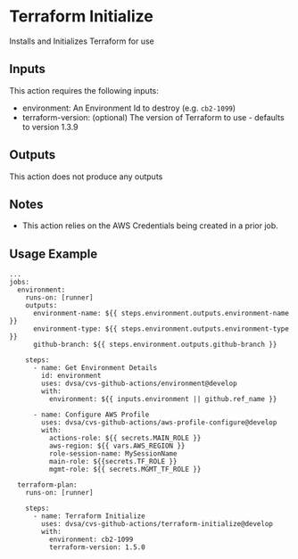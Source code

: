 # Terraform Initialize

Installs and Initializes Terraform for use

## Inputs

This action requires the following inputs:
- environment: An Environment Id to destroy (e.g. `cb2-1099`)
- terraform-version: (optional) The version of Terraform to use - defaults to version 1.3.9

## Outputs

This action does not produce any outputs

## Notes
- This action relies on the AWS Credentials being created in a prior job.

## Usage Example
```
...
jobs:
  environment:
    runs-on: [runner]
    outputs:
      environment-name: ${{ steps.environment.outputs.environment-name }}
      environment-type: ${{ steps.environment.outputs.environment-type }}
      github-branch: ${{ steps.environment.outputs.github-branch }}
  
    steps:
      - name: Get Environment Details
        id: environment
        uses: dvsa/cvs-github-actions/environment@develop
        with:
          environment: ${{ inputs.environment || github.ref_name }}

      - name: Configure AWS Profile
        uses: dvsa/cvs-github-actions/aws-profile-configure@develop
        with:
          actions-role: ${{ secrets.MAIN_ROLE }}
          aws-region: ${{ vars.AWS_REGION }}
          role-session-name: MySessionName
          main-role: ${{secrets.TF_ROLE }}
          mgmt-role: ${{ secrets.MGMT_TF_ROLE }}

  terraform-plan:
    runs-on: [runner]
    
    steps:
      - name: Terraform Initialize
        uses: dvsa/cvs-github-actions/terraform-initialize@develop
        with:
          environment: cb2-1099
          terraform-version: 1.5.0
```